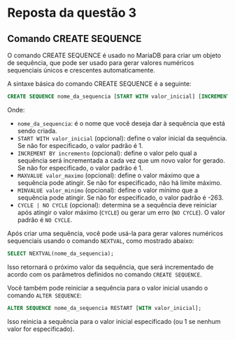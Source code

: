 # Reposta da questão 3

## Comando CREATE SEQUENCE

O comando CREATE SEQUENCE é usado no MariaDB para criar um objeto de sequência,
que pode ser usado para gerar valores numéricos sequenciais únicos e crescentes automaticamente.

A sintaxe básica do comando CREATE SEQUENCE é a seguinte:

```sql
CREATE SEQUENCE nome_da_sequencia [START WITH valor_inicial] [INCREMENT BY incremento] [MAXVALUE valor_maximo] [MINVALUE valor_minimo] [CYCLE | NO CYCLE];
```

Onde:

- `nome_da_sequencia`: é o nome que você deseja dar à sequência que está sendo
  criada.
- `START WITH valor_inicial` (opcional): define o valor inicial da sequência. Se
  não for especificado, o valor padrão é 1.
- `INCREMENT BY incremento` (opcional): define o valor pelo qual a sequência
  será incrementada a cada vez que um novo valor for gerado. Se não for
  especificado, o valor padrão é 1.
- `MAXVALUE valor_maximo` (opcional): define o valor máximo que a sequência pode
  atingir. Se não for especificado, não há limite máximo.
- `MINVALUE valor_minimo` (opcional): define o valor mínimo que a sequência pode
  atingir. Se não for especificado, o valor padrão é -263.
- `CYCLE | NO CYCLE` (opcional): determina se a sequência deve reiniciar após
  atingir o valor máximo (`CYCLE`) ou gerar um erro (`NO CYCLE`). O valor padrão
  é `NO CYCLE`.

Após criar uma sequência, você pode usá-la para gerar valores numéricos
sequenciais usando o comando `NEXTVAL`, como mostrado abaixo:

```sql
SELECT NEXTVAL(nome_da_sequencia);
```

Isso retornará o próximo valor da sequência, que será incrementado de acordo com
os parâmetros definidos no comando `CREATE SEQUENCE`.

Você também pode reiniciar a sequência para o valor inicial usando o comando
`ALTER SEQUENCE`:

```sql
ALTER SEQUENCE nome_da_sequencia RESTART [WITH valor_inicial];
```

Isso reinicia a sequência para o valor inicial especificado (ou 1 se nenhum
valor for especificado).

